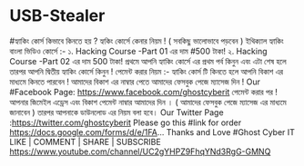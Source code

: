 # USB-Stealer
#হ্যাকিং কোর্স কিভাবে কিনতে হয় ? হ্যকিং কোর্সে কেনার নিয়ম ! ( সবকিছু ভালোভাবে পড়বেন ) ইথিক্যাল হ্যাকিং বাংলা ভিডিও কোর্সে :- ১. Hacking Course -Part 01 এর দাম #500 টাকা! ২. Hacking Course -Part 02 এর দাম 500 টাকা! প্রথমে আপনি হ্যাকিং কোর্সে এর প্রথম পর্ব কিনুন এবং এটা শেষ হলে তারপর আপনি দ্বিতীয় হ্যাকিং কোর্সে কিনুন ! পেমেন্ট করার নিয়ম :- হ্যাকিং কোর্স টি কিনতে হলে আপনি বিকাশ এর মাধ্যমে কিনতে পারবেন ! আমাদের বিকাশ এর নাম্বার পেতে আমাদের ফেসবুক পেজে ম্যাসেজ দিন ! Our #Facebook Page: https://www.facebook.com/ghostcyberit পেমেন্ট করার পর ! আপনার জিমেইল এড্রেস এবং বিকাশ পেমেন্ট নাম্বার আমাদের দিন । ( আমাদের ফেসবুক পেজে ম্যাসেজ এর মাধ্যমে জানাবেন ) তারপর আপনাকে ডাউনলোড এর নিয়ম বলা হবে। Our Twitter Page :https://twitter.com/ghostcyberit Please go this #link for order https://docs.google.com/forms/d/e/1FA... Thanks and Love #Ghost Cyber IT LIKE | COMMENT | SHARE | SUBSCRIBE https://www.youtube.com/channel/UC2gYHPZ9FhqYNd3RgG-GMNQ
